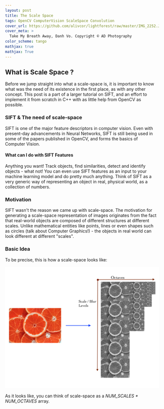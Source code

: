 ```yaml
---
layout: post
title: The Scale Space
tags: OpenCV ComputerVision ScaleSpace Convolution
cover_url: https://github.com/alivcor/lightforest/raw/master/IMG_2252.JPG
cover_meta: >
  Take My Breath Away, Danh Vo. Copyright © AD Photography
color_scheme: tango
mathjax: true
mathjax: True
---
```


## What is Scale Space ?

Before we jump straight into what a scale-space is, it is important to know what was the need of its existence in the first place, as with any other concept. This post is a part of a larger tutorial on SIFT, and an effort to implement it from scratch in C++ with as little help from OpenCV as possible.

### SIFT & The need of scale-space

SIFT is one of the major feature descriptors in computer vision. Even with present-day advancements in Neural Networks, SIFT is still being used in some of the papers published in OpenCV, and forms the basics of Computer Vision. 

#### What can I do with SIFT Features

Anything you want! Track objects, find similarities, detect and identify objects - what not! You can even use SIFT features as an input to your machine learning model and do pretty much anything. Think of SIFT as a very generic way of representing an object in real, physical world, as a collection of numbers.

### Motivation

SIFT wasn't the reason we came up with scale-space. The motivation for generating a scale-space representation of images originates from the fact that real-world objects are composed of different structures at different scales. Unlike mathematical entities like points, lines or even shapes such as circles (talk about Computer Graphics!) - the objects in real world can look different at different "scales".


### Basic Idea

To be precise, this is how a scale-space looks like:

![Scale Space](https://github.com/alivcor/lightforest/raw/master/scale_space_representation.png "Scale Space")

As it looks like, you can think of scale-space as a _NUM\_SCALES * NUM\_OCTAVES_ array.